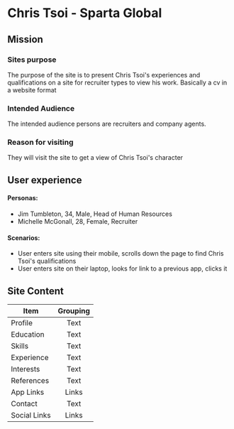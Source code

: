 # Chris Tsoi - Sparta Global
## Mission

### Sites purpose
The purpose of the site is to present Chris Tsoi's experiences and qualifications on a site for recruiter types to view his work. Basically a cv in a website format
### Intended Audience
The intended audience persons are recruiters and company agents.
### Reason for visiting
They will visit the site to get a view of Chris Tsoi's character

## User experience
#### Personas:
* Jim Tumbleton, 34, Male, Head of Human Resources
* Michelle McGonall, 28, Female, Recruiter

#### Scenarios:
* User enters site using their mobile, scrolls down the page to find Chris Tsoi's qualifications
* User enters site on their laptop, looks for link to a previous app, clicks it

## Site Content
| Item          | Grouping      |
| ------------- |:-------------:|
| Profile       | Text          |
| Education     | Text          |
| Skills        | Text          |
| Experience    | Text          |
| Interests     | Text          |
| References    | Text          |
| App Links     | Links         |
| Contact       | Text          |
| Social Links  | Links         |
